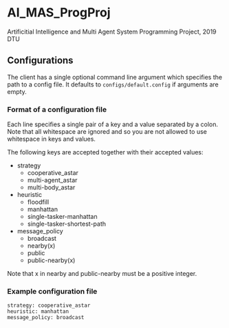 # AI_MAS_ProgProj
Artificitial Intelligence and Multi Agent System Programming Project, 2019 DTU

## Configurations
The client has a single optional command line argument which specifies the path to a config file. It defaults to `configs/default.config` if arguments are empty.

### Format of a configuration file
Each line specifies a single pair of a key and a value separated by a colon. Note that all whitespace are ignored and so you are not allowed to use whitespace in keys and values.

The following keys are accepted together with their accepted values:

* strategy
    - cooperative_astar
    - multi-agent_astar
    - multi-body_astar
* heuristic
    - floodfill
    - manhattan
    - single-tasker-manhattan
    - single-tasker-shortest-path
* message_policy
    - broadcast
    - nearby(x)
    - public
    - public-nearby(x)

Note that x in nearby and public-nearby must be a positive integer.

### Example configuration file
```
strategy: cooperative_astar
heuristic: manhattan
message_policy: broadcast
```
